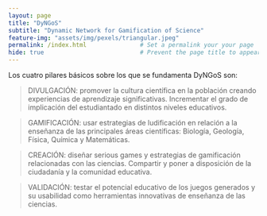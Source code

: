 ```yaml
---
layout: page
title: "DyNGoS" 
subtitle: "Dynamic Network for Gamification of Science"   
feature-img: "assets/img/pexels/triangular.jpeg" 
permalink: /index.html               # Set a permalink your your page
hide: true                           # Prevent the page title to appear in the navbar
---
```


Los cuatro pilares básicos sobre los que se fundamenta DyNGoS son: 

> DIVULGACIÓN: promover la cultura científica en la población creando experiencias de aprendizaje significativas. Incrementar el grado de implicación del estudiantado en distintos niveles educativos. 

> GAMIFICACIÓN: usar estrategias de ludificación en relación a la enseñanza de las principales áreas científicas: Biología, Geología, Física, Química y Matemáticas. 

> CREACIÓN: diseñar serious games y estrategias de gamificación relacionadas con las ciencias. Compartir y poner a disposición de la ciudadanía y la comunidad educativa.

> VALIDACIÓN: testar el potencial educativo de los juegos generados y su usabilidad como herramientas innovativas de enseñanza de las ciencias. 



